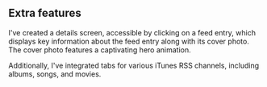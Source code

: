 ## Extra features

I've created a details screen, accessible by clicking on a feed entry, which displays key information about the feed entry along with its cover photo. The cover photo features a captivating hero animation.

Additionally, I've integrated tabs for various iTunes RSS channels, including albums, songs, and movies.